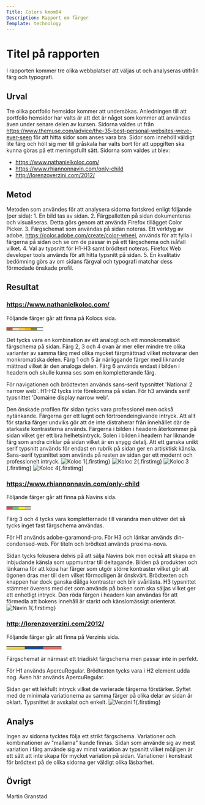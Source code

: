 ```yaml
---
Title: Colors kmom04
Description: Rapport om färger
Template: technology
---
```


Titel på rapporten
=======================

I rapporten kommer tre olika webbplatser att väljas ut och analyseras utifrån färg och typografi.

Urval
-----------------------

Tre olika portfolio hemsidor kommer att undersökas. Anledningen till att portfolio hemsidor har valts är att det är något som kommer att användas även under senare delen av kursen. Sidorna valdes ut från https://www.themuse.com/advice/the-35-best-personal-websites-weve-ever-seen för att hitta sidor som anses vara bra. Sidor som innehöll väldigt lite färg och höll sig mer till gråskala har valts bort för att uppgiften ska kunna göras på ett meningsfullt sätt. Sidorna som valdes ut blev:
- https://www.nathanielkoloc.com/
- https://www.rhiannonnavin.com/only-child
- http://lorenzoverzini.com/2012/

Metod
-----------------------

Metoden som användes för att analysera sidorna fortskred enligt följande (per sida): 
    1. En bild tas av sidan.
    2. Färgpalletten på sidan dokumenteras och visualiseras.
        Detta görs genom att använda Firefox tillägget Color Picker.
    3. Färgschemat som användas på sidan noteras. 
        Ett verktyg av adobe, https://color.adobe.com/create/color-wheel, används för att fylla i färgerna på sidan och se om de passar in på ett färgschema och isåfall vilket.
    4. Val av typsnitt för H1-H3 samt brödtext noteras.
        Firefox Web developer tools används för att hitta typsnitt på sidan.
    5. En kvalitativ bedömning görs av om sidans färgval och typografi matchar dess förmodade önskade profil.


Resultat
-----------------------
### https://www.nathanielkoloc.com/
Följande färger går att finna på Kolocs sida.
<table class="report-table">
<tr>
<td class="report-box" style="background-color: #B15533">
<td class="report-box" style="background-color: #E2D4BA">
<td class="report-box" style="background-color: #EFC042">
<td class="report-box" style="background-color: #EAAA00">
<td class="report-box" style="background-color: #7C8034">
<td class="report-box" style="background-color: #DCF0F9">
</tr>
</table>

Det tycks vara en kombination av ett analogt och ett monokromatiskt färgschema på sidan. Färg 2, 3 och 4 ovan är mer eller mindre tre olika varianter av samma färg med olika mycket färgmättnad vilket motsvarar den monkromatiska delen. Färg 1 och 5 är närliggande färger med liknande mättnad vilket är den analoga delen. Färg 6 används endast i bilden i headern och skulle kunna ses som en kompletterande färg.

För navigationen och brödtexten används sans-serif typsnittet 'National 2 narrow web'.
H1-H2 tycks inte förekomma på sidan. För h3 används serif typsnittet 'Domaine display narrow web'.

Den önskade profilen för sidan tycks vara professionel men också nytänkande. Färgerna ger ett lugnt och förtroendeingivande intryck. Att allt för starka färger undviks gör att de inte distraherar från innehållet där de starkaste kontrasterna används. Färgerna i bilden i headern återkommer på sidan vilket ger ett bra helhetsintryck. Solen i bilden i headern har liknande färg som andra cirklar på sidan vilket är en snygg detalj. Att ett ganska unikt serif typsnitt används för endast en rubrik på sidan ger en artisktisk känsla. Sans-serif typsnittet som används på resten av sidan ger ett modernt och professionelt intryck. 
![Koloc 1](%assets_url%/img/Koloc1.png){.firstimg}
![Koloc 2](%assets_url%/img/Koloc2.png){.firstimg}
![Koloc 3](%assets_url%/img/Koloc3.png){.firstimg}
![Koloc 4](%assets_url%/img/Koloc4.png){.firstimg}

### https://www.rhiannonnavin.com/only-child
Följande färger går att finna på Navins sida.
<table class="report-table">
<tr>
<td class="report-box" style="background-color: #C74459">
<td class="report-box" style="background-color: #5EBF65">
<td class="report-box" style="background-color: #FDE215">
<td class="report-box" style="background-color: #CAB8A4">
</tr>
</table>
Färg 3 och 4 tycks vara kompletternade till varandra men utöver det så tycks inget fast färgschema användas. 

För H1 används adobe-garamond-pro.
För H3 och länkar används din-condensed-web.
För titeln och brödtext används proxima-nova.

Sidan tycks fokusera delvis på att sälja Navins bok men också att skapa en inbjudande känsla som uppmuntrar till deltagande. Bilden på produkten och länkarna för att köpa har färger som utgör större kontraster vilket gör att ögonen dras mer till dem vilket förmodligen är önskvärt. Brödtexten och knappen har dock ganska dåliga kontraster och blir svårlästa. H3 typsnittet stämmer överens med det som används på boken som ska säljas vilket ger ett enhetligt intryck. Den röda färgen i headern kan användas för att förmedla att bokens innehåll är starkt och känslomässigt orienterat.  
![Navin 1](%assets_url%/img/Navin1.png){.firstimg}

### http://lorenzoverzini.com/2012/
Följande färger går att finna på Verzinis sida.
<table class="report-table">
<tr>
<td class="report-box" style="background-color: #FFD464">
<td class="report-box" style="background-color: #FDD355">
<td class="report-box" style="background-color: #FFD44A">
<td class="report-box" style="background-color: #1253A4">
<td class="report-box" style="background-color: #1352A2">
<td class="report-box" style="background-color: #0D50A4">
<td class="report-box" style="background-color: #F26964">
<td class="report-box" style="background-color: #FA6A64">
<td class="report-box" style="background-color: #FB6964">
</tr>
</table>
Färgschemat är närmast ett triadiskt färgschema men passar inte in perfekt.

För H1 används ApercuRegular.
Brödtexten tycks vara i H2 element udda nog. Även här används ApercuRegular.

Sidan ger ett lekfullt intryck vilket de varierade färgerna förstärker. Syftet med de minimala variationerna av samma färger på olika delar av sidan är oklart. Typsnittet är avskalat och enkelt. 
![Verzini 1](%assets_url%/img/verzini1.png){.firstimg}

Analys
-----------------------
Ingen av sidorna tycktes följa ett strikt färgschema. Variationer och kombinationer av "mallarna" kunde finnas. Sidan som använde sig av mest variation i färg använde sig av minst variation av typsnitt vilket möjligen är ett sätt att inte skapa för mycket variation på sidan. Variationer i konstrast för brödtext på de olika sidorna ger väldigt olika läsbarhet.  

Övrigt
-----------------------
Martin Granstad